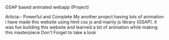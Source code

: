 GSAP based animated webapp (Project)

Articia:- Powerful and Complete
My another project having lots of animation i have made this website using html css js and mainly js library (GSAP).
it was fun building this website and learned a lot of animation while making this masterpiece
Don't Forget to take a look
